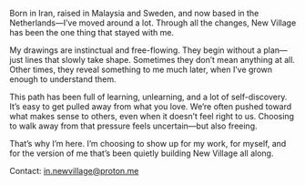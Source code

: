 

Born in Iran, raised in Malaysia and Sweden, and now based in the Netherlands—I’ve moved around a lot. Through all the changes, New Village has been the one thing that stayed with me.

My drawings are instinctual and free-flowing. They begin without a plan—just lines that slowly take shape. Sometimes they don’t mean anything at all. Other times, they reveal something to me much later, when I’ve grown enough to understand them.

This path has been full of learning, unlearning, and a lot of self-discovery. It’s easy to get pulled away from what you love. We’re often pushed toward what makes sense to others, even when it doesn’t feel right to us. Choosing to walk away from that pressure feels uncertain—but also freeing.

That’s why I’m here. I’m choosing to show up for my work, for myself, and for the version of me that’s been quietly building New Village all along.

Contact: in.newvillage@proton.me
